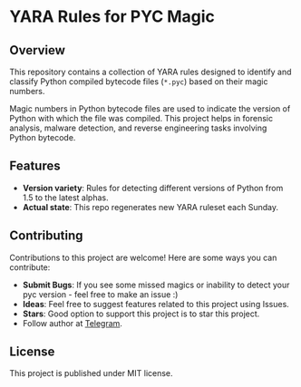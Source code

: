 # YARA Rules for PYC Magic

## Overview
This repository contains a collection of YARA rules designed to identify and classify Python compiled bytecode files (`*.pyc`) based on their magic numbers.

Magic numbers in Python bytecode files are used to indicate the version of Python with which the file was compiled.
This project helps in forensic analysis, malware detection, and reverse engineering tasks involving Python bytecode.

## Features

- **Version variety**: Rules for detecting different versions of Python from 1.5 to the latest alphas.
- **Actual state**: This repo regenerates new YARA ruleset each Sunday.

## Contributing

Contributions to this project are welcome! Here are some ways you can contribute:

- **Submit Bugs**: If you see some missed magics or inability to detect your pyc version - feel free to make an issue :)
- **Ideas**: Feel free to suggest features related to this project using Issues.
- **Stars**: Good option to support this project is to star this project. 
- Follow author at [Telegram](https://t.me/disasm_me_ch).

## License

This project is published under MIT license.